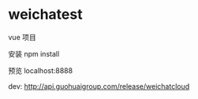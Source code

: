 # weichatest
vue 项目

安装  npm install

预览  localhost:8888

dev: http://api.guohuaigroup.com/release/weichatcloud
